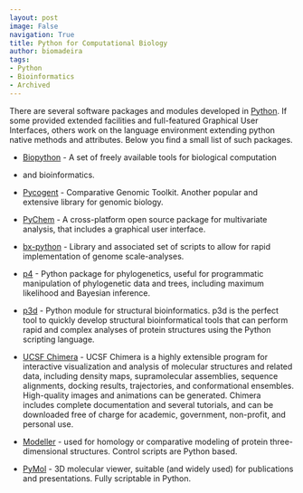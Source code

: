 ```yaml
---
layout: post
image: False
navigation: True
title: Python for Computational Biology
author: biomadeira
tags:
- Python
- Bioinformatics
- Archived
---
```


There are several software packages and modules developed in [Python](http://www.python.org/). If some provided
extended facilities and full-featured Graphical User Interfaces, others work on the language environment extending 
python native methods and attributes. Below you find a small list of such packages.  

* [Biopython](http://biopython.org/wiki/Main_Page) - A set of freely available tools for biological computation 
* and bioinformatics.

* [Pycogent](http://pycogent.sourceforge.net/) - Comparative Genomic Toolkit. Another popular and extensive library
for genomic biology.

* [PyChem](http://pychem.sourceforge.net/) - A cross-platform open source package for multivariate analysis, 
that includes a graphical user interface.

* [bx-python](https://bitbucket.org/james_taylor/bx-python/wiki/Home) - Library and associated set of scripts to 
allow for rapid implementation of genome scale-analyses.

* [p4](http://www.bmnh.org/web_users/pf/p4.html) - Python package for phylogenetics, useful for programmatic 
manipulation of phylogenetic data and trees, including maximum likelihood and Bayesian inference.

* [p3d](http://p3d.fufezan.net/) - Python module for structural bioinformatics. p3d is the perfect tool to quickly 
develop structural bioinformatical tools that can perform rapid and complex analyses of protein structures using 
 the Python scripting language.

* [UCSF Chimera](http://www.cgl.ucsf.edu/chimera/) - UCSF Chimera is a highly extensible program for interactive 
visualization and analysis of molecular structures and related data, including density maps, supramolecular 
assemblies, sequence alignments, docking results, trajectories, and conformational ensembles. High-quality 
images and animations can be generated. Chimera includes complete documentation and several tutorials, and 
can be downloaded free of charge for academic, government, non-profit, and personal use.

* [Modeller](http://salilab.org/modeller/) - used for homology or comparative modeling of protein 
three-dimensional structures. Control scripts are Python based.

* [PyMol](http://www.pymol.org/) - 3D molecular viewer, suitable (and widely used) for publications and
presentations. Fully scriptable in Python.
